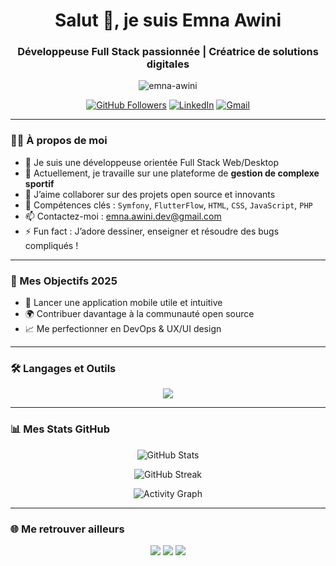 <h1 align="center">Salut 👋, je suis Emna Awini</h1>
<h3 align="center">Développeuse Full Stack passionnée | Créatrice de solutions digitales</h3>

<p align="center">
  <img src="https://komarev.com/ghpvc/?username=emna-awini&label=Profile%20views&color=0e75b6&style=flat" alt="emna-awini" />
</p>

<p align="center">
  <a href="https://github.com/emna-awini?tab=followers"><img src="https://img.shields.io/github/followers/emna-awini?label=Followers&style=social" alt="GitHub Followers"></a>
  <a href="https://linkedin.com/in/emna-awini"><img src="https://img.shields.io/badge/LinkedIn-Connect-blue?logo=linkedin" alt="LinkedIn"></a>
  <a href="mailto:emna.awini.dev@gmail.com"><img src="https://img.shields.io/badge/email-Contact-red?logo=gmail" alt="Gmail"></a>
</p>

---

### 👩‍💻 À propos de moi

- 🌱 Je suis une développeuse orientée Full Stack Web/Desktop
- 🔭 Actuellement, je travaille sur une plateforme de **gestion de complexe sportif**
- 👯 J’aime collaborer sur des projets open source et innovants
- 💬 Compétences clés : `Symfony`, `FlutterFlow`, `HTML`, `CSS`, `JavaScript`, `PHP`
- 📫 Contactez-moi : emna.awini.dev@gmail.com
- ⚡ Fun fact : J’adore dessiner, enseigner et résoudre des bugs compliqués !

---

### 🚀 Mes Objectifs 2025

- 🚩 Lancer une application mobile utile et intuitive
- 🌍 Contribuer davantage à la communauté open source
- 📈 Me perfectionner en DevOps & UX/UI design

---

### 🛠️ Langages et Outils

<p align="center">
  <img src="https://skillicons.dev/icons?i=html,css,js,php,symfony,flutter,figma,github,git,vscode,linux,postgres,mysql" />
</p>

---

### 📊 Mes Stats GitHub

<p align="center">
  <img src="https://github-readme-stats.vercel.app/api?username=emna-awini&show_icons=true&theme=tokyonight" alt="GitHub Stats" />
</p>

<p align="center">
  <img src="https://github-readme-streak-stats.herokuapp.com/?user=emna-awini&theme=tokyonight" alt="GitHub Streak" />
</p>

<p align="center">
  <img src="https://github-readme-activity-graph.cyclic.app/graph?username=emna-awini&theme=tokyo-night&hide_border=true" alt="Activity Graph" />
</p>

---

### 🌐 Me retrouver ailleurs

<p align="center">
  <a href="https://www.linkedin.com/in/emna-awini"><img src="https://img.shields.io/badge/LinkedIn-Emna%20Awini-blue?logo=linkedin" /></a>
  <a href="https://github.com/emna-awini"><img src="https://img.shields.io/badge/GitHub-emna--awini-black?logo=github" /></a>
  <a href="mailto:emna.awini@esprit.tn"><img src="https://img.shields.io/badge/Email-Contact-red?logo=gmail" /></a>
</p>
